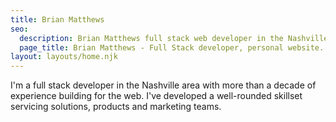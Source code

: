 ```yaml
---
title: Brian Matthews
seo:
  description: Brian Matthews full stack web developer in the Nashville area.
  page_title: Brian Matthews - Full Stack developer, personal website.
layout: layouts/home.njk
---
```



I'm a full stack developer in the Nashville area with more than a decade of experience building for the web. 
I've developed a well-rounded skillset servicing solutions, products and marketing teams.